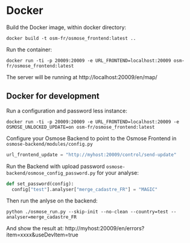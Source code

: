 Docker
======

Build the Docker image, within docker directory:
```
docker build -t osm-fr/osmose_frontend:latest ..
```

Run the container:
```
docker run -ti -p 20009:20009 -e URL_FRONTEND=localhost:20009 osm-fr/osmose_frontend:latest
```

The server will be running at http://localhost:20009/en/map/


Docker for development
----------------------

Run a configuration and password less instance:
```
docker run -ti -p 20009:20009 -e URL_FRONTEND=localhost:20009 -e OSMOSE_UNLOCKED_UPDATE=on osm-fr/osmose_frontend:latest
```

Configure your Osmose Backend to point to the Osmose Frontend in `osmose-backend/modules/config.py`
```python
url_frontend_update = "http://myhost:20009/control/send-update"
```

Run the Backend with upload password `osmose-backend/osmose_config_password.py` for your analyse:
```python
def set_password(config):
  config["test"].analyser["merge_cadastre_FR"] = "MAGIC"
```

Then run the anlyse on the backend:
```
python ./osmose_run.py --skip-init --no-clean --country=test --analyser=merge_cadastre_FR
```

And show the result at: http://myhost:20009/en/errors?item=xxxx&useDevItem=true
